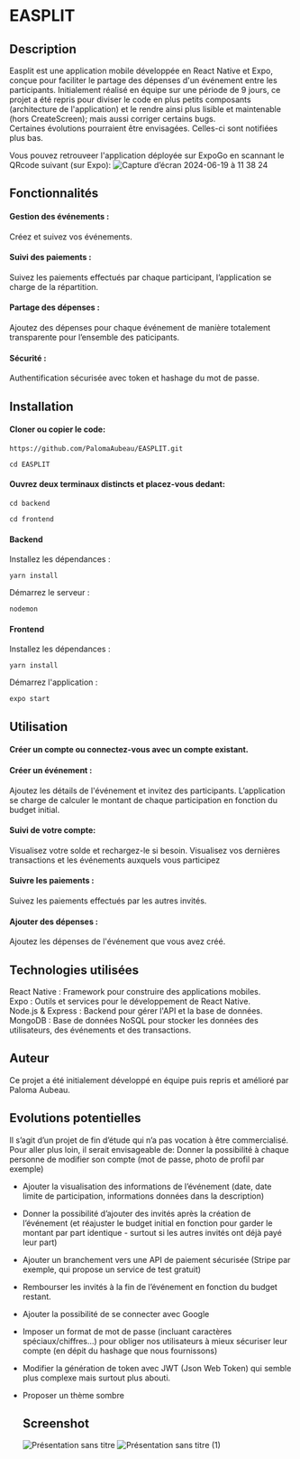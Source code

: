 # EASPLIT

## Description
Easplit est une application mobile développée en React Native et Expo, conçue pour faciliter le partage des dépenses d'un événement entre les participants. Initialement réalisé en équipe sur une période de 9 jours, ce projet a été repris pour diviser le code en plus petits composants (architecture de l'application) et le rendre ainsi plus lisible et maintenable (hors CreateScreen); mais aussi corriger certains bugs.  
Certaines évolutions pourraient être envisagées. Celles-ci sont notifiées plus bas.
  
Vous pouvez retrouveer l'application déployée sur ExpoGo en scannant le QRcode suivant (sur Expo):
![Capture d’écran 2024-06-19 à 11 38 24](https://github.com/PalomaAubeau/EASPLIT/assets/154338327/2d8eb6cb-a2a6-402d-952d-91de0f18aa67)


## Fonctionnalités
#### Gestion des événements : 
Créez et suivez vos événements.
#### Suivi des paiements : 
Suivez les paiements effectués par chaque participant, l’application se charge de la répartition.
#### Partage des dépenses : 
Ajoutez des dépenses pour chaque événement de manière totalement transparente pour l’ensemble des paticipants.
#### Sécurité : 
Authentification sécurisée avec token et hashage du mot de passe.

## Installation
#### Cloner ou copier le code: 
```https://github.com/PalomaAubeau/EASPLIT.git``` 
```
cd EASPLIT
```

#### Ouvrez deux terminaux distincts et placez-vous dedant:
```
cd backend
```
```
cd frontend
```
#### Backend
Installez les dépendances :
```
yarn install
```
Démarrez le serveur :
```
nodemon
```
#### Frontend
Installez les dépendances :
```
yarn install
```
Démarrez l'application :
```
expo start
```

## Utilisation
#### Créer un compte ou connectez-vous avec un compte existant.
#### Créer un événement : 
Ajoutez les détails de l'événement et invitez des participants. L’application se charge de calculer le montant de chaque participation en fonction du budget initial.
#### Suivi de votre compte: 
Visualisez votre solde et rechargez-le si besoin. Visualisez vos dernières transactions et les événements auxquels vous participez
#### Suivre les paiements : 
Suivez les paiements effectués par les autres invités.
#### Ajouter des dépenses : 
Ajoutez les dépenses de l'événement que vous avez créé.

## Technologies utilisées
React Native : Framework pour construire des applications mobiles.  
Expo : Outils et services pour le développement de React Native.  
Node.js & Express : Backend pour gérer l'API et la base de données.  
MongoDB : Base de données NoSQL pour stocker les données des utilisateurs, des événements et des transactions.  

## Auteur
Ce projet a été initialement développé en équipe puis repris et amélioré par Paloma Aubeau.

## Evolutions potentielles
Il s’agit d’un projet de fin d’étude qui n’a pas vocation à être commercialisé. Pour aller plus loin, il serait envisageable de:
Donner la possibilité à chaque personne de modifier son compte (mot de passe, photo de profil par exemple)
- Ajouter la visualisation des informations de l’événement (date, date limite de participation, informations données dans la description)
- Donner la possibilité d’ajouter des invités après la création de l’événement (et réajuster le budget initial en fonction pour garder le montant par part identique - surtout si les autres invités ont déjà payé leur part)
- Ajouter un branchement vers une API de paiement sécurisée (Stripe par exemple, qui propose un service de test gratuit)
- Rembourser les invités à la fin de l’événement en fonction du budget restant.
- Ajouter la possibilité de se connecter avec Google
- Imposer un format de mot de passe (incluant caractères spéciaux/chiffres…) pour obliger nos utilisateurs à mieux sécuriser leur compte (en dépit du hashage que nous fournissons)
- Modifier la génération de token avec JWT (Json Web Token) qui semble plus complexe mais surtout plus abouti.
- Proposer un thème sombre

  ## Screenshot
  ![Présentation sans titre](https://github.com/PalomaAubeau/EASPLIT/assets/154338327/2ae2d56a-4809-4711-a667-f278decf2e0e)
  ![Présentation sans titre (1)](https://github.com/PalomaAubeau/EASPLIT/assets/154338327/4c8db6b6-ad30-45ef-bcd3-6c76c481dead)


